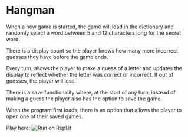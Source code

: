 # Hangman

When a new game is started, the game will load in the dictionary and randomly select a word between 5 and 12 characters long for the secret word.


There is a display count so the player knows how many more incorrect guesses they have before the game ends. 



Every turn, allows the player to make a guess of a letter and updates the display to reflect whether the letter was correct or incorrect. If out of guesses, the player will lose.


There is a save functionality where, at the start of any turn, instead of making a guess the player also has the option to save the game. 


When the program first loads, there is an option that allows the player to open one of their saved games.

Play here:
<img src="https://camo.githubusercontent.com/7f5bd4fb46af388ff74e25d818966df6981287703b436c2451afdb783964b434/68747470733a2f2f7265706c2e69742f62616467652f6769746875622f726c6d6f73657239392f727562795f68616e676d616e" alt="Run on Repl.it" data-canonical-src="https://replit.com/@annagaskell/Hangman#.replit" style="max-width: 100%;">